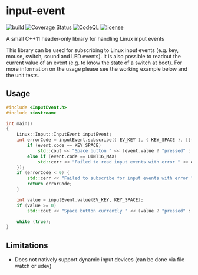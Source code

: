 # input-event

[![build](https://github.com/bang-olufsen/input-event/actions/workflows/build.yml/badge.svg)](https://github.com/bang-olufsen/input-event/actions/workflows/build.yml)
[![Coverage Status](https://coveralls.io/repos/github/bang-olufsen/input-event/badge.svg?branch=main)](https://coveralls.io/github/bang-olufsen/input-event?branch=main)
[![CodeQL](https://github.com/bang-olufsen/input-event/actions/workflows/codeql-analysis.yml/badge.svg)](https://github.com/bang-olufsen/input-event/actions/workflows/codeql-analysis.yml)
[![license](https://img.shields.io/badge/license-MIT_License-blue.svg?style=flat)](LICENSE)

A small C++11 header-only library for handling Linux input events

This library can be used for subscribing to Linux input events (e.g. key, mouse, switch, sound and LED events). It is also possible to readout the current value of an event (e.g. to know the state of a switch at boot). For more information on the usage please see the working example below and the unit tests.

## Usage

```cpp
#include <InputEvent.h>
#include <iostream>

int main()
{
    Linux::Input::InputEvent inputEvent;
    int errorCode = inputEvent.subscribe({ EV_KEY }, { KEY_SPACE }, [](input_event& event) {
        if (event.code == KEY_SPACE)
            std::cout << "Space button " << (event.value ? "pressed" : "released") << std::endl;
        else if (event.code == UINT16_MAX)
            std::cerr << "Failed to read input events with error " << event.value << std::endl;
    });
    if (errorCode < 0) {
        std::cerr << "Failed to subscribe for input events with error " << errorCode << std::endl;
        return errorCode;
    }

    int value = inputEvent.value(EV_KEY, KEY_SPACE);
    if (value >= 0)
        std::cout << "Space button currently " << (value ? "pressed" : "released") << std::endl;

    while (true);
}
```

## Limitations

* Does not natively support dynamic input devices (can be done via file watch or udev)
